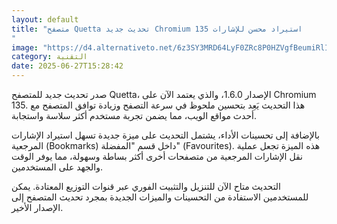 ```yaml
---
layout: default
title: "متصفح Quetta تحديث جديد Chromium 135 استيراد محسن للإشارات
"
image: "https://d4.alternativeto.net/6z3SY3MRD64LyF0ZRc8P0HZVgfBeumiRlI2cDi3wTnA/rs:fill:1520:760:0/g:ce:0:0/YWJzOi8vZGlzdC9jb250ZW50LzE3NTEwMzgxMjI2MzcucG5n.png"
category: التقنية
date: 2025-06-27T15:28:42
---
```


صدر تحديث جديد للمتصفح Quetta، الإصدار 1.6.0، والذي يعتمد الآن على Chromium 135. هذا التحديث يَعِد بتحسين ملحوظ في سرعة التصفح وزيادة توافق المتصفح مع أحدث مواقع الويب، مما يضمن تجربة مستخدم أكثر سلاسة واستجابة.

بالإضافة إلى تحسينات الأداء، يشتمل التحديث على ميزة جديدة تسهل استيراد الإشارات المرجعية (Bookmarks) داخل قسم "المفضلة" (Favourites). هذه الميزة تجعل عملية نقل الإشارات المرجعية من متصفحات أخرى أكثر بساطة وسهولة، مما يوفر الوقت والجهد على المستخدمين.

التحديث متاح الآن للتنزيل والتثبيت الفوري عبر قنوات التوزيع المعتادة. يمكن للمستخدمين الاستفادة من التحسينات والميزات الجديدة بمجرد تحديث المتصفح إلى الإصدار الأخير.
